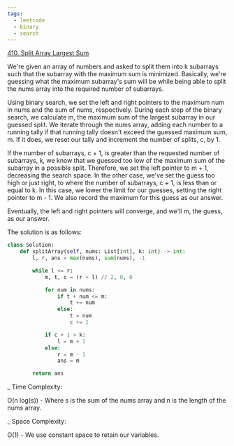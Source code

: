 ```yaml
---
tags:
  - leetcode
  - binary
  - search
---
```


<a href="https://leetcode.com/problems/split-array-largest-sum/">410. Split
Array Largest Sum</a>

We're given an array of numbers and asked to split them into k subarrays such
that the subarray with the maximum sum is minimized. Basically, we're guessing
what the maximum subarray's sum will be while being able to split the nums array
into the required number of subarrays.

Using binary search, we set the left and right pointers to the maximum num in
nums and the sum of nums, respectively. During each step of the binary search,
we calculate m, the maximum sum of the largest subarray in our guessed split. We
iterate through the nums array, adding each number to a running tally if that
running tally doesn't exceed the guessed maximum sum, m. If it does, we reset
our tally and increment the number of splits, c, by 1.

If the number of subarrays, c + 1, is greater than the requested number of
subarrays, k, we know that we guessed too low of the maximum sum of the subarray
in a possible split. Therefore, we set the left pointer to m + 1, decreasing the
search space. In the other case, we've set the guess too high or just right, to
where the number of subarrays, c + 1, is less than or equal to k. In this case,
we lower the limit for our guesses, setting the right pointer to m - 1. We also
record the maximum for this guess as our answer.

Eventually, the left and right pointers will converge, and we'll m, the guess,
as our answer.

The solution is as follows:

```python
class Solution:
    def splitArray(self, nums: List[int], k: int) -> int:
        l, r, ans = max(nums), sum(nums), -1

        while l <= r:
            m, t, c = (r + l) // 2, 0, 0

            for num in nums:
                if t + num <= m:
                    t += num
                else:
                    t = num
                    c += 1

            if c + 1 > k:
                l = m + 1
            else:
                r = m - 1
                ans = m

        return ans
```

\_ Time Complexity:

O(n log(s)) - Where s is the sum of the nums array and n is the length of the
nums array.

\_ Space Complexity:

O(1) - We use constant space to retain our variables.
